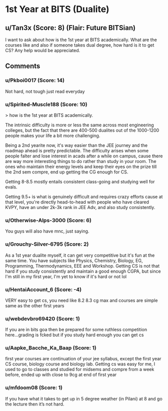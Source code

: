 # 1st Year at BITS (Dualite)
## u/Tan3x (Score: 8) (Flair: Future BITSian)
I want to ask about how is the 1st year at BITS academically. What are the courses like and also if someone takes dual degree, how hard is it to get CS? Any help would be appreciated.


## Comments

### u/Pkboi0017 (Score: 14)
Not hard, not tough just read everyday


### u/Spirited-Muscle188 (Score: 10)
&gt; how is the 1st year at BITS academically.

The intrinsic difficulty is more or less the same across most engineering colleges, but the fact that there are 400-500 dualites out of the 1000-1200 people makes your life a bit more challenging. 

Being a 2nd yearite now, it's way easier than the JEE journey and the roadmap ahead is pretty predictable. The difficulty arises when some people falter and lose interest in acads after a while on campus, cause there are way more interesting things to do rather than study in your room. The ones who maintain their energy levels and keep their eyes on the prize till the 2nd sem compre, end up getting the CG enough for CS.

Getting 8-8.5 mostly entails consistent class-going and studying well for evals.

Getting 9.5+ is what is genuinely difficult and requires crazy efforts cause at that level, you're directly head-to-head with people who have cleared KVPY, have an under 2k-3k rank in JEE Adv, and also study consistently.


### u/Otherwise-Alps-3000 (Score: 6)
You guys will also have mnc, just saying.


### u/Grouchy-Silver-6795 (Score: 2)
As a 1st year dualite myself, it can get very competitive but it's fun at the same time. You have subjects like Physics, Chemistry, Biology, EG, Programming, Thermodynamics, EEE and Workshop. Getting CS is not that hard if you study consistently and maintain a good enough CGPA, but since I'm still in my first year, I'm yet to know if it's hard or not lol


### u/HentaiAccount_6 (Score: -4)
VERY easy to get cs, you need like 8.2 8.3 cg max and courses are simple same as the other first years


### u/webdevbro69420 (Score: 1)
If you are in bits goa then be prepared for some ruthless competition here...grading is fcked but if you study hard enough you can get cs


### u/Aapke_Bacche_Ka_Baap (Score: 1)
first year courses are continuation of your jee syllabus, except the first year CS course, biology course and biology lab. Getting cs was easy for me, I used to go to classes and studied for midsems and compre from a week before, ended up with close to 9cg at end of first year


### u/mfdoom08 (Score: 1)
If you have what it takes to get up in 5 degree weather (in Pilani) at 8 and go the lecture then it’s not hard.




